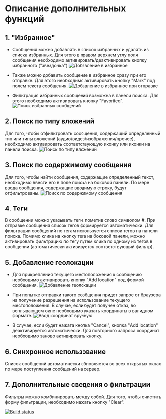 # Описание дополнительных функций 
## 1. "Избранное"

- Сообщения можно добавлять в список избранных и удалять из списка избранных. Для этого в правом  верхнем углу поля сообщения необходимо активировать/деактивировать кнопку избранного ("звездочка")
![Добавление в избранное](https://puu.sh/HZ1uX/e1c8df17d8.png)

- Также можно добавить сообщение в избранное сразу при его отправке. Для этого необходимо активировать кнопку "Mark" под полем текста сообщения.
![Добавление в избранное при отправке](https://puu.sh/HZ1wm/cc23f33c6c.png)


- Фильтрация избранных сообщений возможна в панели поиска. Для этого необходимо активировать кнопку "Favorited".
![Поиск избранных сообщений](https://puu.sh/HZ1ym/ea859cd028.png)


## 2. Поиск по типу вложений

Для того, чтобы отфильтровать сообщения, содержащий определенный тип или типы вложений (аудио/видео/изображения/прочее), необходимо активировать соответствующую иконку или иконки на панели поиска.
![Поиск по типу вложений](https://puu.sh/HZ1Bb/8515329e06.png)



## 3. Поиск по содержимому сообщения

Для того, чтобы найти сообщения, содержащие определенный текст, необходимо ввести его в поле поиска на боковой панели. По мере ввода сообщения, содержащие вводимую строку, будут отфильтрованы. 
![Поиск по содержимому сообщения](https://puu.sh/HZ1FD/f03cacc8f9.png)



## 4. Теги

В сообщении можно указывать теги, пометив слово символом #. При отправке сообщения список тегов формируется автоматически. Для фильтрации сообщений по тегам используется список тегов на панели поиска. Помимо клика на кнопку тега на боковой панели, можно активировать фильтрацию по тегу путем клика по одному из тегов в сообщении (автоматически активируется соответствующий фильтр).

## 5. Добавление геолокации

- Для прикрепления текущего местоположения к сообщению необходимо активировать кнопку "Add location" под формой сообщения. 
![Добавление геолокации](https://puu.sh/HZ1Ii/dca09e2dbc.png)

- При попытке отправки такого сообщения придет запрос от браузера на получение разрешения на использование текущего местоположения. В случае, если будет получен отказ, во всплывающем окне необходимо указать координаты в валидном формате.
![Ввод координат вручную](https://puu.sh/HZ1Jb/c356ebd09a.png)

- В случае, если будет нажата кнопка "Cancel", кнопка "Add location" деактивируется автоматически. Для повторного запроса координат необходимо заново активировать кнопку.

## 6. Синхронное использование

Список сообщений автоматически обновляется во всех открытых окнах по мере поступления сообщений на сервер.


## 7. Дополнительные сведения о фильтрации

Фильтры можно комбинировать между собой. Для того, чтобы очистить форму фильтрации, необходимо нажать кнопку "Clear".



[![Build status](https://ci.appveyor.com/api/projects/status/61c5ybd914fls93s?svg=true)](https://ci.appveyor.com/project/pfzw90/ahj-diploma-public)